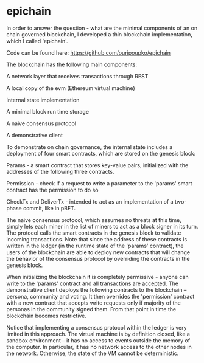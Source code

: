 # epichain
In order to answer the question - what are the minimal components of an on chain governed blockchain, I developed a thin blockchain implementation, which I called 'epichain'.

 

Code can be found here: https://github.com/ouripoupko/epichain

 

The blockchain has the following main components:

 

A network layer that receives transactions through REST

A local copy of the evm (Ethereum virtual machine)

Internal state implementation

A minimal block run time storage

A naive consensus protocol

A demonstrative client

 

To demonstrate on chain governance, the internal state includes a deployment of four smart contracts, which are stored on the genesis block:

 

Params - a smart contract that stores key-value pairs, initialized with the addresses of the following three contracts.

Permission - check if a request to write a parameter to the 'params' smart contract has the permission to do so

CheckTx and DeliverTx - intended to act as an implementation of a two-phase commit, like in pBFT.

 

The naive consensus protocol, which assumes no threats at this time, simply lets each miner in the list of miners to act as a block signer in its turn. The protocol calls the smart contracts in the genesis block to validate incoming transactions. Note that since the address of these contracts is written in the ledger (in the runtime state of the 'params' contract), the users of the blockchain are able to deploy new contracts that will change the behavior of the consensus protocol by overriding the contracts in the genesis block.

 

When initializing the blockchain it is completely permissive - anyone can write to the 'params' contract and all transactions are accepted. The demonstrative client deploys the following contracts to the blockchain – persona, community and voting. It then overrides the 'permission' contract with a new contract that accepts write requests only if majority of the personas in the community signed them. From that point in time the blockchain becomes restrictive.

 

Notice that implementing a consensus protocol within the ledger is very limited in this approach. The virtual machine is by definition closed, like a sandbox environment – it has no access to events outside the memory of the computer. In particular, it has no network access to the other nodes in the network. Otherwise, the state of the VM cannot be deterministic.
